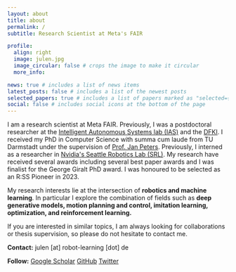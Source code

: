 ```yaml
---
layout: about
title: about
permalink: /
subtitle: Research Scientist at Meta's FAIR

profile:
  align: right
  image: julen.jpg
  image_circular: false # crops the image to make it circular
  more_info:

news: true # includes a list of news items
latest_posts: false # includes a list of the newest posts
selected_papers: true # includes a list of papers marked as "selected={true}"
social: false # includes social icons at the bottom of the page
---
```


I am a research scientist at Meta FAIR.
Previously, I was a postdoctoral researcher at the [Intelligent Autonomous Systems lab (IAS)](https://www.ias.informatik.tu-darmstadt.de/) and the [DFKI](https://www.dfki.de/en/web/).
I received my PhD in Computer Science with summa cum laude from TU Darmstadt under the supervision of [Prof. Jan Peters](https://www.ias.informatik.tu-darmstadt.de/Member/JanPeters).
Previously, I interned as a researcher in [Nvidia's Seattle Robotics Lab (SRL)](https://research.nvidia.com/labs/srl/).
My research have received several awards including several best paper awards and I was finalist for the George Giralt PhD award.
I was honoured to be selected as an R:SS Pioneer in 2023.

My research interests lie at the intersection of **robotics and machine learning**. In particular I explore the combination of fields such as **deep generative models, motion planning and control, imitation learning, optimization, and reinforcement learning.**

If you are interested in similar topics, I am always looking for collaborations or thesis supervision, so please do not hesitate to contact me.


**Contact:** julen [at] robot-learning [dot] de

**Follow:**
[Google Scholar](https://scholar.google.com/citations?user=lx5qencAAAAJ&hl)
[GitHub](https://github.com/robotgradient)
[Twitter](https://twitter.com/robotgradient)
